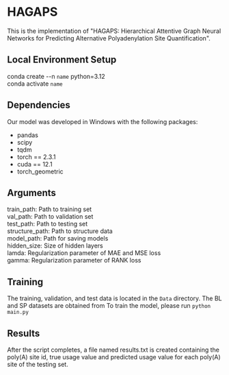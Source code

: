 # HAGAPS
This is the implementation of "HAGAPS: Hierarchical Attentive Graph Neural Networks for Predicting Alternative Polyadenylation Site Quantification".

## Local Environment Setup
conda create --n `name` python=3.12 \
conda activate `name`

## Dependencies
Our model was developed in Windows with the following packages:
- pandas
- scipy
- tqdm
- torch == 2.3.1
- cuda == 12.1
- torch_geometric

## Arguments
train_path: Path to training set \
val_path: Path to validation set \
test_path: Path to testing set \
structure_path: Path to structure data \
model_path: Path for saving models \
hidden_size: Size of hidden layers \
lamda: Regularization parameter of MAE and MSE loss \
gamma: Regularization parameter of RANK loss

## Training
The training, validation, and test data is located in the `Data` directory. The BL and SP datasets are obtained from 
To train the model, please run `python main.py`

## Results
After the script completes, a file named results.txt is created containing the poly(A) site id, true usage value and predicted usage value for each poly(A) site of the testing set.
